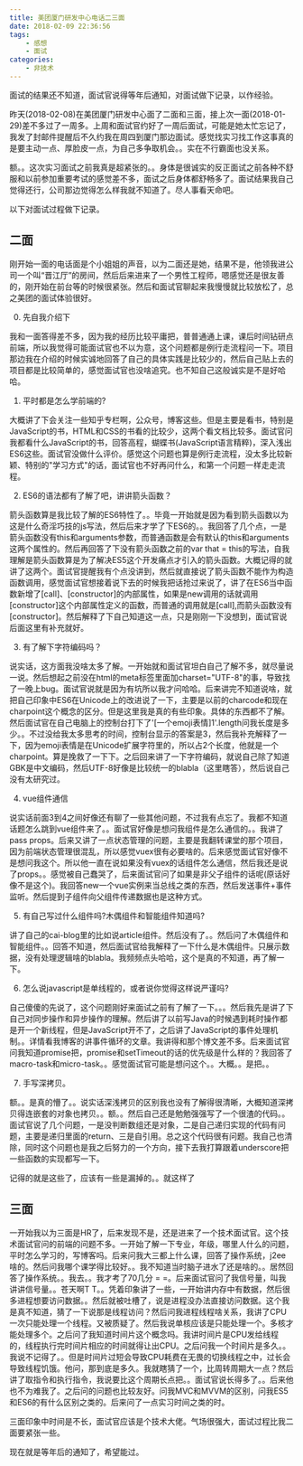 ```yaml
---
title: 美团厦门研发中心电话二三面
date: 2018-02-09 22:36:56
tags:
    - 感想
    - 面试
categories:
    - 非技术
---
```


面试的结果还不知道，面试官说得等年后通知，对面试做下记录，以作经验。

<!--more-->

昨天(2018-02-08)在美团厦门研发中心面了二面和三面，接上次一面(2018-01-29)差不多过了一周多。上周和面试官约好了一周后面试，可能是她太忙忘记了，我发了封邮件提醒后不久约我在周四到厦门那边面试。感觉找实习找工作这事真的是要主动一点、厚脸皮一点，为自己多争取机会。。实在不行霸面也没关系。

额。。这次实习面试之前我真是超紧张的。。身体是很诚实的反正面试之前各种不舒服和以前参加重要考试的感觉差不多，面试之后身体都舒畅多了。面试结果我自己觉得还行，公司那边觉得怎么样我就不知道了。尽人事看天命吧。

以下对面试过程做下记录。

## 二面

刚开始一面的电话面是个小姐姐的声音，以为二面还是她，结果不是，他领我进公司一个叫“晋江厅”的房间，然后后来进来了一个男性工程师，嗯感觉还是很友善的，刚开始在前台等的时候很紧张。然后和面试官聊起来我慢慢就比较放松了，总之美团的面试体验很好。

0. 先自我介绍下

我和一面答得差不多，因为我的经历比较平庸把，普普通通上课，课后时间钻研点前端，所以我觉得可能面试官也不以为意，这个问题都是例行走流程问一下。项目那边我在介绍的时候实诚地回答了自己的具体实践是比较少的，然后自己贴上去的项目都是比较简单的，感觉面试官也没啥追究。也不知自己这般诚实是不是好哈哈。

1. 平时都是怎么学前端的?

大概讲了下会关注一些知乎专栏啊，公众号，博客这些。但是主要是看书，特别是JavaScript的书，HTML和CSS的书看的比较少，这两个看文档比较多。面试官问我都看什么JavaScript的书，回答高程，蝴蝶书(JavaScript语言精粹)，深入浅出ES6这些。面试官没做什么评价。感觉这个问题也算是例行走流程，没太多比较新颖、特别的"学习方式"的话，面试官也不好再问什么，和第一个问题一样走走流程。

2. ES6的语法都有了解了吧，讲讲箭头函数？

箭头函数算是我比较了解的ES6特性了。。毕竟一开始就是因为看到箭头函数以为这是什么奇淫巧技的js写法，然后后来才学了下ES6的。。我回答了几个点，一是箭头函数没有this和arguments参数，而普通函数是会有默认的this和arguments这两个属性的。然后再回答了下没有箭头函数之前的var that = this的写法，自我理解是箭头函数算是为了解决ES5这个开发痛点才引入的箭头函数。大概记得的就讲了这两个。面试官提醒我有个点没讲到，然后就直接说了箭头函数不能作为构造函数调用，感觉面试官想接着说下去的时候我把话抢过来说了，讲了在ES6当中函数新增了[call]、[constructor]的内部属性，如果是new调用的话就调用[constructor]这个内部属性定义的函数，而普通的调用就是[call],而箭头函数没有[constructor]。然后解释了下自己知道这一点，只是刚刚一下没想到，面试官说后面这里有补充就好。

3. 有了解下字符编码吗？

说实话，这方面我没啥太多了解。一开始就和面试官坦白自己了解不多，就尽量说一说。然后想起之前没在html的meta标签里面加charset="UTF-8"的事，导致找了一晚上bug。面试官说就是因为有坑所以我才问哈哈。后来讲完不知道说啥，就把自己印象中ES6在Unicode上的改进说了一下，主要是以前的charcode和现在charpoint这个概念的区分。但是这里我是真的有些印象。具体的东西都不了解。然后面试官在自己电脑上的控制台打下了'[一个emoji表情]1'.length问我长度是多少。。不过没给我太多思考的时间，控制台显示的答案是3，然后我补充解释了一下，因为emoji表情是在Unicode扩展字符里的，所以占2个长度，他就是一个charpoint。算是挽救了一下下。之后回来讲了一下字符编码，就说自己除了知道GBK是中文编码，然后UTF-8好像是比较统一的blabla（这里瞎答），然后说自己没有太研究过。

4. vue组件通信

说实话前面3到4之间好像还有聊了一些其他问题，不过我有点忘了。我都不知道话题怎么跳到vue组件来了。。面试官好像是想问我组件是怎么通信的。。我讲了pass props。后来又讲了一点状态管理的问题，主要是我翻转课堂的那个项目，因为前端状态管理很混乱，所以感觉vuex很有必要啥的。后来感觉面试官好像不是想问我这个。所以他一直在说如果没有vuex的话组件怎么通信，然后我还是说了props。。感觉被自己蠢哭了，后来面试官问了如果是非父子组件的话呢(原话好像不是这个)。我回答new一个vue实例来当总线之类的东西，然后发送事件+事件监听。然后提到子组件向父组件传递数据也是这种方式。

5. 有自己写过什么组件吗?木偶组件和智能组件知道吗?

讲了自己的cai-blog里的比如说article组件。然后没有了。。然后问了木偶组件和智能组件。。回答不知道，然后面试官给我解释了一下什么是木偶组件。只展示数据，没有处理逻辑啥的blabla。我频频点头哈哈，这个是真的不知道，再了解一下。

6. 怎么说javascript是单线程的，或者说你觉得这样说严谨吗?

自己傻傻的先说了，这个问题刚好来面试之前有了解了一下。。。然后我先是讲了下自己对同步操作和异步操作的理解。然后讲了以前写Java的时候遇到耗时操作都是开一个新线程，但是JavaScript开不了，之后讲了JavaScript的事件处理机制。。详情看我博客的讲事件循环的文章。我讲得和那个博文差不多。后来面试官问我知道promise把，promise和setTimeout的话的优先级是什么样的？我回答了macro-task和micro-task。。感觉面试官可能是想问这个。。大概。。是把。。

7. 手写深拷贝。

额。。是真的懵了。。说实话深浅拷贝的区别我也没有了解得很清晰，大概知道深拷贝得连嵌套的对象也拷贝。。额。。然后自己还是勉勉强强写了一个很渣的代码。。面试官说了几个问题，一是没判断数组还是对象，二是自己递归实现的代码有问题，主要是递归里面的return、三是自引用。总之这个代码很有问题。我自己也清除，同时这个问题也是我之后努力的一个方向，接下去我打算跟着underscore把一些函数的实现都写一下。

记得的就是这些了，应该有一些是漏掉的。。就这样了

## 三面

一开始我以为三面是HR了，后来发现不是，还是进来了一个技术面试官。这个技术面试官问的前端的问题不多。一开始了解一下专业，年级，哪里人什么的问题，平时怎么学习的，写博客吗。后来问我大三都上什么课，回答了操作系统，j2ee啥的。然后问我哪个课学得比较好。。我不知道当时脑子进水了还是啥的。。居然回答了操作系统。。我去。。我才考了70几分 = =。后来面试官问了我信号量，叫我讲讲信号量。。苍天啊T T。。凭着印象讲了一些，一开始讲内存中有数据，然后很多进程想要访问数据。。然后就被吐槽了，说是进程没办法直接访问数据。这个我是真不知道，猜了一下说那是线程访问？然后问我进程线程啥关系，我讲了CPU一次只能处理一个线程。又被质疑了。然后我说单核应该是只能处理一个。多核才能处理多个。之后问了我知道时间片这个概念吗。我讲时间片是CPU发给线程的，线程执行完时间片相应的时间就得让出CPU。之后问我一个时间片是多久。。我说不记得了。。但是时间片过短会导致CPU耗费在无畏的切换线程之中，过长会导致线程饥饿。他问，那到底是多久。我就瞎猜了一个，比周转周期大一点？然后讲了取指令和执行指令，我说要比这个周期长点把。。面试官说长得多了。。后来他也不为难我了。之后问的问题也比较友好。问我MVC和MVVM的区别，问我ES5和ES6的有什么区别之类的。后来问了一点实习时间之类的时。

三面印象中时间是不长，面试官应该是个技术大佬。气场很强大，面试过程比我二面要紧张一些。

现在就是等年后的通知了，希望能过。